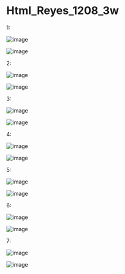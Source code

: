 # Html_Reyes_1208_3w

1:

![image](https://github.com/user-attachments/assets/742749c6-c8bb-4900-b79e-2af26f31046d)

![image](https://github.com/user-attachments/assets/252c0a53-fca0-4345-9353-843d43d4c5f5)

2:

![image](https://github.com/user-attachments/assets/e64bfd24-3fe0-49d6-8d1c-f7dcdf1cc728)

![image](https://github.com/user-attachments/assets/f597c36a-7749-452f-9a2c-1e1ac153383c)

3:

![image](https://github.com/user-attachments/assets/95910914-b5f8-4a59-bc8e-3fba8c6ab62d)

![image](https://github.com/user-attachments/assets/d01d5bfe-f494-4628-b296-fe2a3894853d)

4:

![image](https://github.com/user-attachments/assets/807bf7c9-1637-4c54-be6c-5eee229e8ab7)

![image](https://github.com/user-attachments/assets/9f062ba0-e00a-4032-aea5-c2fe4c995192)

5:

![image](https://github.com/user-attachments/assets/3fb0bf8c-a41f-4ed7-a89e-175b8af5c3e7)

![image](https://github.com/user-attachments/assets/c2d11ca3-4aed-426a-aecc-c5a1d9a62d9a)

6:

![image](https://github.com/user-attachments/assets/3cfd2e3f-d6ce-483b-95e3-6df9c6940344)

![image](https://github.com/user-attachments/assets/e5509c58-16f1-4323-b211-d50e5eae9bc3)

7:

![image](https://github.com/user-attachments/assets/6b4f684e-4e4f-44ab-91e4-3f1c92b13baa)

![image](https://github.com/user-attachments/assets/5e81b6e7-e0f2-42a9-9da5-ddcbcb26649c)
